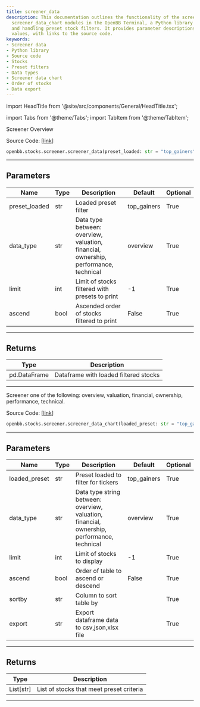 ```yaml
---
title: screener_data
description: This documentation outlines the functionality of the screener_data and
  screener_data_chart modules in the OpenBB Terminal, a Python library for loading
  and handling preset stock filters. It provides parameter descriptions and return
  values, with links to the source code.
keywords:
- Screener data
- Python library
- Source code
- Stocks
- Preset filters
- Data types
- Screener data chart
- Order of stocks
- Data export
---
```


import HeadTitle from '@site/src/components/General/HeadTitle.tsx';

<HeadTitle title="stocks.screener.screener_data - Reference | OpenBB SDK Docs" />

import Tabs from '@theme/Tabs';
import TabItem from '@theme/TabItem';

<Tabs>
<TabItem value="model" label="Model" default>

Screener Overview

Source Code: [[link](https://github.com/OpenBB-finance/OpenBBTerminal/tree/main/openbb_terminal/stocks/screener/finviz_model.py#L87)]

```python wordwrap
openbb.stocks.screener.screener_data(preset_loaded: str = "top_gainers", data_type: str = "overview", limit: int = -1, ascend: bool = False)
```

---

## Parameters

| Name | Type | Description | Default | Optional |
| ---- | ---- | ----------- | ------- | -------- |
| preset_loaded | str | Loaded preset filter | top_gainers | True |
| data_type | str | Data type between: overview, valuation, financial, ownership, performance, technical | overview | True |
| limit | int | Limit of stocks filtered with presets to print | -1 | True |
| ascend | bool | Ascended order of stocks filtered to print | False | True |


---

## Returns

| Type | Description |
| ---- | ----------- |
| pd.DataFrame | Dataframe with loaded filtered stocks |
---



</TabItem>
<TabItem value="view" label="Chart">

Screener one of the following: overview, valuation, financial, ownership, performance, technical.

Source Code: [[link](https://github.com/OpenBB-finance/OpenBBTerminal/tree/main/openbb_terminal/stocks/screener/finviz_view.py#L128)]

```python wordwrap
openbb.stocks.screener.screener_data_chart(loaded_preset: str = "top_gainers", data_type: str = "overview", limit: int = -1, ascend: bool = False, sortby: str = "", export: str = "", sheet_name: Optional[str] = None)
```

---

## Parameters

| Name | Type | Description | Default | Optional |
| ---- | ---- | ----------- | ------- | -------- |
| loaded_preset | str | Preset loaded to filter for tickers | top_gainers | True |
| data_type | str | Data type string between: overview, valuation, financial, ownership, performance, technical | overview | True |
| limit | int | Limit of stocks to display | -1 | True |
| ascend | bool | Order of table to ascend or descend | False | True |
| sortby | str | Column to sort table by |  | True |
| export | str | Export dataframe data to csv,json,xlsx file |  | True |


---

## Returns

| Type | Description |
| ---- | ----------- |
| List[str] | List of stocks that meet preset criteria |
---



</TabItem>
</Tabs>